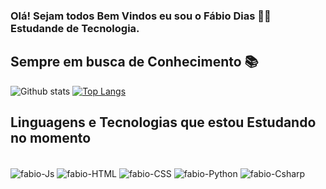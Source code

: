 ### Olá! Sejam todos Bem Vindos eu sou o Fábio Dias 👨‍🎓 Estudande de Tecnologia. 
## Sempre em busca de Conhecimento 📚
![Github stats](https://github-readme-stats.vercel.app/api?username=fabiodias97&show_icons=true&theme=dark)
[![Top Langs](https://github-readme-stats.vercel.app/api/top-langs/?username=fabiodias97&layout=compact&theme=dark&langs_count=10)](https://github.com/fabiodias97/github-readme-stats)

##  Linguagens e Tecnologias que estou  Estudando no momento
<div style="display: inline_block"><br>
  <img align="center" alt="fabio-Js" src="https://img.shields.io/badge/JavaScript-F7DF1E?style=for-the-badge&logo=javascript&logoColor=black">
  <img align="center" alt="fabio-HTML" src="https://img.shields.io/badge/HTML5-E34F26?style=for-the-badge&logo=html5&logoColor=white">
  <img align="center" alt="fabio-CSS" src="https://img.shields.io/badge/CSS3-1572B6?style=for-the-badge&logo=css3&logoColor=white">
  <img align="center" alt="fabio-Python" src="https://img.shields.io/badge/Python-3776AB?style=for-the-badge&logo=python&logoColor=white">
  <img align="center" alt="fabio-Csharp" src="	https://img.shields.io/badge/C%23-239120?style=for-the-badge&logo=c-sharp&logoColor=white">
</div>


